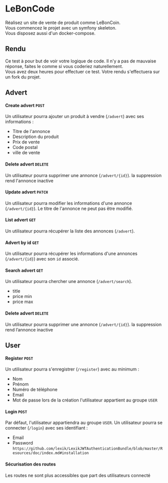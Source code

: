 # LeBonCode
Réalisez un site de vente de produit comme LeBonCoin.  
Vous commencez le projet avec un symfony skeleton.  
Vous disposez aussi d'un docker-compose.

## Rendu
Ce test à pour but de voir votre logique de code. Il n'y a pas de mauvaise réponse, faites le comme si vous coderiez naturellement.  
Vous avez deux heures pour effectuer ce test. Votre rendu s'effectuera sur un fork du projet.  

## Advert

#### Create advert `POST`
Un utilisateur pourra ajouter un produit à vendre (`/advert`) avec ses informations :
- Titre de l'annonce
- Description du produit
- Prix de vente
- Code postal
- ville de vente
#### Delete advert  `DELETE`
Un utilisateur pourra supprimer une annonce (`/advert/{id}`).
la suppression rend l'annonce inactive
#### Update advert `PATCH`
Un utilisateur pourra modifier les informations d'une annonce (`/advert/{id}`).
Le titre de l'annonce ne peut pas être modifié.
#### List advert `GET`
Un utilisateur pourra récupérer la liste des annonces (`/advert`).
#### Advert by id `GET`
Un utilisateur pourra récupérer les informations d'une annonces (`/advert/{id}`) avec son `id` associé.
#### Search advert `GET`
Un utilisateur pourra chercher une annonce (`/advert/search`).
- title
- price min
- price max

#### Delete advert  `DELETE`
Un utilisateur pourra supprimer une annonce (`/advert/{id}`).
la suppression rend l’annonce inactive

## User

#### Register `POST`
Un utilisateur pourra s'enregistrer (`/register`) avec au minimum :
- Nom
- Prénom
- Numéro de téléphone
- Email
- Mot de passe
lors de la création l'utilisateur appartient au groupe `USER`

#### Login `POST`
Par défaut, l'utilisateur appartiendra au groupe `USER`.
Un utilisateur pourra se connecter (`/login`) avec ses identifiant :
- Email
- Password
`https://github.com/lexik/LexikJWTAuthenticationBundle/blob/master/Resources/doc/index.md#installation`

#### Sécurisation des routes
Les routes ne sont plus accessibles que part des utilisateurs connecté
